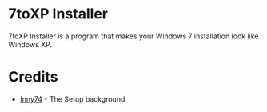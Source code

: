 # 7toXP Installer
7toXP Installer is a program that makes your Windows 7 installation look like Windows XP.

# Credits
- [Inny74](https://github.com/Inny74) - The Setup background